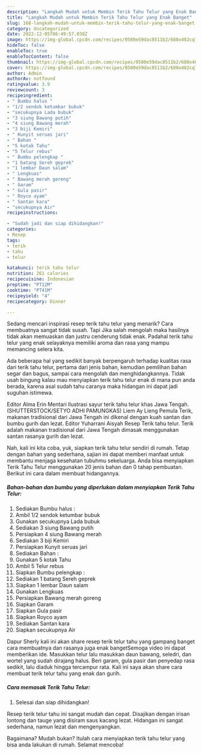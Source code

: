 ```yaml
---
description: "Langkah Mudah untuk Membin Terik Tahu Telur yang Enak Banget"
title: "Langkah Mudah untuk Membin Terik Tahu Telur yang Enak Banget"
slug: 168-langkah-mudah-untuk-membin-terik-tahu-telur-yang-enak-banget
category: Uncategorized
date: 2022-12-05T06:49:57.038Z
image: https://img-global.cpcdn.com/recipes/0580e59dac8511b2/680x482cq70/terik-tahu-telur-foto-resep-utama.jpg
hideToc: false
enableToc: true
enableTocContent: false
thumbnail: https://img-global.cpcdn.com/recipes/0580e59dac8511b2/680x482cq70/terik-tahu-telur-foto-resep-utama.jpg
cover: https://img-global.cpcdn.com/recipes/0580e59dac8511b2/680x482cq70/terik-tahu-telur-foto-resep-utama.jpg
author: Admin
authorAv: notfound
ratingvalue: 3.9
reviewcount: 3
recipeingredient:
- " Bumbu halus "
- "1/2 sendok ketumbar bubuk"
- "secukupnya Lada bubuk"
- "3 siung Bawang putih"
- "4 siung Bawang merah"
- "3 biji Kemiri"
- " Kunyit seruas jari"
- " Bahan "
- "5 kotak Tahu"
- "5 Telur rebus"
- " Bumbu pelengkap "
- "1 batang Sereh geprek"
- "1 lembar Daun salam"
- " Lengkuas"
- " Bawang merah goreng"
- " Garam"
- " Gula pasir"
- " Royco ayam"
- " Santan kara"
- "secukupnya Air"
recipeinstructions:

- "Sudah jadi dan siap dihidangkan!"
categories:
- Resep
tags:
- terik
- tahu
- telur

katakunci: terik tahu telur 
nutrition: 261 calories
recipecuisine: Indonesian
preptime: "PT12M"
cooktime: "PT41M"
recipeyield: "4"
recipecategory: Dinner

---
```



Sedang mencari inspirasi resep terik tahu telur yang menarik? Cara membuatnya sangat tidak susah. Tapi Jika salah mengolah maka hasilnya tidak akan memuaskan dan justru cenderung tidak enak. Padahal terik tahu telur yang enak selayaknya memiliki aroma dan rasa yang mampu memancing selera kita.


Ada beberapa hal yang sedikit banyak berpengaruh terhadap kualitas rasa dari terik tahu telur, pertama dari jenis bahan, kemudian pemilihan bahan segar dan bagus, sampai cara mengolah dan menghidangkannya. Tidak usah bingung kalau mau menyiapkan terik tahu telur enak di mana pun anda berada, karena asal sudah tahu caranya maka hidangan ini dapat jadi suguhan istimewa.

Editor Alma Erin Mentari Ilustrasi sayur terik tahu telur khas Jawa Tengah. (SHUTTERSTOCK/SETYO ADHI PAMUNGKAS) Liem Ay Lieng Pemula Terik, makanan tradisional dari Jawa Tengah ini dikenal dengan kuah santan dan bumbu gurih dan lezat. Editor Yuharrani Aisyah Resep Terik tahu telur. Terik adalah makanan tradisional dari Jawa Tengah dimasak menggunakan santan rasanya gurih dan lezat.


Nah, kali ini kita coba, yuk, siapkan terik tahu telur sendiri di rumah. Tetap dengan bahan yang sederhana, sajian ini dapat memberi manfaat untuk membantu menjaga kesehatan tubuhmu sekeluarga. Anda bisa menyiapkan Terik Tahu Telur menggunakan 20 jenis bahan dan 0 tahap pembuatan. Berikut ini cara dalam membuat hidangannya.

<!--inarticleads1-->

##### Bahan-bahan dan bumbu yang diperlukan dalam menyiapkan Terik Tahu Telur:

1. Sediakan  Bumbu halus :
1. Ambil 1/2 sendok ketumbar bubuk
1. Gunakan secukupnya Lada bubuk
1. Sediakan 3 siung Bawang putih
1. Persiapkan 4 siung Bawang merah
1. Sediakan 3 biji Kemiri
1. Persiapkan  Kunyit seruas jari
1. Sediakan  Bahan :
1. Gunakan 5 kotak Tahu
1. Ambil 5 Telur rebus
1. Siapkan  Bumbu pelengkap :
1. Sediakan 1 batang Sereh geprek
1. Siapkan 1 lembar Daun salam
1. Gunakan  Lengkuas
1. Persiapkan  Bawang merah goreng
1. Siapkan  Garam
1. Siapkan  Gula pasir
1. Siapkan  Royco ayam
1. Sediakan  Santan kara
1. Siapkan secukupnya Air


Dapur Sherly kali ini akan share resep terik telur tahu yang gampang banget cara membuatnya dan rasanya juga enak bangetSemoga video ini dapat memberikan ide. Masukkan telur lalu masukkan daun bawang, seledri, dan wortel yang sudah dirajang halus. Beri garam, gula pasir dan penyedap rasa sedikit, lalu diaduk hingga tercampur rata. Kali ini saya akan share cara membuat terik telur tahu yang enak dan gurih. 

<!--inarticleads2-->

##### Cara memasak Terik Tahu Telur:


1. Selesai dan siap dihidangkan!

Resep terik telur tahu ini sangat mudah dan cepat. Disajikan dengan irisan lontong dan tauge yang disiram saus kacang lezat. Hidangan ini sangat sederhana, namun lezat dan mengenyangkan. 

Bagaimana? Mudah bukan? Itulah cara menyiapkan terik tahu telur yang bisa anda lakukan di rumah. Selamat mencoba!
